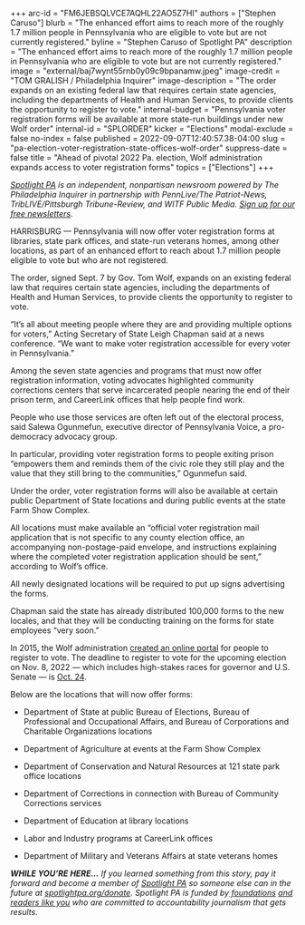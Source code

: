 +++
arc-id = "FM6JEBSQLVCE7AQHL22AO5Z7HI"
authors = ["Stephen Caruso"]
blurb = "The enhanced effort aims to reach more of the roughly 1.7 million people in Pennsylvania who are eligible to vote but are not currently registered."
byline = "Stephen Caruso of Spotlight PA"
description = "The enhanced effort aims to reach more of the roughly 1.7 million people in Pennsylvania who are eligible to vote but are not currently registered."
image = "external/baj7wynt55rnb0y09c9bpanamw.jpeg"
image-credit = "TOM GRALISH / Philadelphia Inquirer"
image-description = "The order expands on an existing federal law that requires certain state agencies, including the departments of Health and Human Services, to provide clients the opportunity to register to vote."
internal-budget = "Pennsylvania voter registration forms will be available at more state-run buildings under new Wolf order"
internal-id = "SPLORDER"
kicker = "Elections"
modal-exclude = false
no-index = false
published = 2022-09-07T12:40:57.38-04:00
slug = "pa-election-voter-registration-state-offices-wolf-order"
suppress-date = false
title = "Ahead of pivotal 2022 Pa. election, Wolf administration expands access to voter registration forms"
topics = ["Elections"]
+++

<a href="https://www.spotlightpa.org/"><i>Spotlight PA</i></a><i> is an independent, nonpartisan newsroom powered by The Philadelphia Inquirer in partnership with PennLive/The Patriot-News, TribLIVE/Pittsburgh Tribune-Review, and WITF Public Media. </i><a href="https://www.spotlightpa.org/newsletters"><i>Sign up for our free newsletters</i></a><i>.</i>

HARRISBURG — Pennsylvania will now offer voter registration forms at libraries, state park offices, and state-run veterans homes, among other locations, as part of an enhanced effort to reach about 1.7 million people eligible to vote but who are not registered.

The order, signed Sept. 7 by Gov. Tom Wolf, expands on an existing federal law that requires certain state agencies, including the departments of Health and Human Services, to provide clients the opportunity to register to vote.

<script src="https://www.spotlightpa.org/embed.js" async></script><div data-spl-embed-version="1" data-spl-src="https://www.spotlightpa.org/embeds/newsletter/"></div>

“It’s all about meeting people where they are and providing multiple options for voters,” Acting Secretary of State Leigh Chapman said at a news conference. “We want to make voter registration accessible for every voter in Pennsylvania.”

Among the seven state agencies and programs that must now offer registration information, voting advocates highlighted community corrections centers that serve incarcerated people nearing the end of their prison term, and CareerLink offices that help people find work.

People who use those services are often left out of the electoral process, said Salewa Ogunmefun, executive director of Pennsylvania Voice, a pro-democracy advocacy group.

In particular, providing voter registration forms to people exiting prison “empowers them and reminds them of the civic role they still play and the value that they still bring to the communities,” Ogunmefun said.

Under the order, voter registration forms will also be available at certain public Department of State locations and during public events at the state Farm Show Complex.

All locations must make available an “official voter registration mail application that is not specific to any county election office, an accompanying non-postage-paid envelope, and instructions explaining where the completed voter registration application should be sent,” according to Wolf’s office.

All newly designated locations will be required to put up signs advertising the forms.

Chapman said the state has already distributed 100,000 forms to the new locales, and that they will be conducting training on the forms for state employees “very soon.”

In 2015, the Wolf administration <a href="https://www.pavoterservices.pa.gov/pages/VoterRegistrationApplication.aspx">created an online portal</a> for people to register to vote. The deadline to register to vote for the upcoming election on Nov. 8, 2022 — which includes high-stakes races for governor and U.S. Senate — is <a href="https://www.dos.pa.gov/VotingElections/CandidatesCommittees/RunningforOffice/Documents/2022/Petition%20Filing/2022-Election-Calendar.pdf">Oct. 24</a>.

<script src="https://www.spotlightpa.org/embed.js" async></script><div data-spl-embed-version="1" data-spl-src="https://www.spotlightpa.org/embeds/donate/"></div>

Below are the locations that will now offer forms:

- Department of State at public Bureau of Elections, Bureau of Professional and Occupational Affairs, and Bureau of Corporations and Charitable Organizations locations

- Department of Agriculture at events at the Farm Show Complex

- Department of Conservation and Natural Resources at 121 state park office locations

- Department of Corrections in connection with Bureau of Community Corrections services

- Department of Education at library locations

- Labor and Industry programs at CareerLink offices

- Department of Military and Veterans Affairs at state veterans homes

<i><b>WHILE YOU’RE HERE...</b></i><i> If you learned something from this story, pay it forward and become a member of </i><a href="https://www.spotlightpa.org/"><i>Spotlight PA</i></a><i> so someone else can in the future at </i><a href="http://spotlightpa.org/donate"><i>spotlightpa.org/donate</i></a><i>. Spotlight PA is funded by</i><a href="https://www.spotlightpa.org/support"><i> foundations</i></a><i> </i><a href="https://www.spotlightpa.org/support"><i>and readers like you</i></a><i> who are committed to accountability journalism that gets results.</i>
